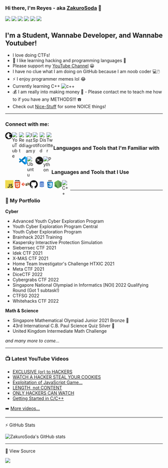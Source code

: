 ### Hi there, I'm Reyes - aka [ZakuroSoda](https://zakurosoda.wixsite.com/ctf-writeups) 👋 

![](https://img.shields.io/badge/Noob-Coder-%23ff5f00)
![](https://img.shields.io/badge/Learning-C%2B%2B%20and%20JavaScript-green)
![](https://img.shields.io/badge/Making-YouTube%20Videos-%23c4302b)
![](https://img.shields.io/badge/Doing-CTF%20Challenges-blue)
![](https://img.shields.io/badge/Please%20%F0%9F%99%8F-Teach%20me%20how%20to%20Make%20%F0%9F%92%B5%20%20and%20%F0%9F%93%88%F0%9F%92%B3-%23c542f5)
![](https://img.shields.io/badge/%E2%AD%90-If%20you%20find%20it%20%F0%9F%95%B6%EF%B8%8F%20-%23FFFF00)

## I'm a Student, Wannabe Developer, and Wannabe Youtuber!

- I love doing CTFs!
- 🌱 I like learning hacking and programming languages 🤣
- Please support my [YouTube Channel](https://www.youtube.com/channel/UCiWyI1d6ZfS4hpWrQP5TT-g) 😀
- I have no clue what I am doing on GitHub because I am noob coder 💻🖱️
- ⚡ I enjoy programmer memes lol 😂
- Currently learning C++ <img alt="c++" style="vertical-align:bottom" width ="18px" src="https://user-images.githubusercontent.com/42747200/46140125-da084900-c26d-11e8-8ea7-c45ae6306309.png" />
- 💰 I am really into making money 🤑 - Please contact me to teach me how to if you have any METHODS!!! ☎️
- Check out [Nice-Stuff](https://github.com/ZakuroSoda/Nice-Stuff) for some NOICE things!


---

### Connect with me:

[<img align="left" alt="website" width="22px" src="https://raw.githubusercontent.com/iconic/open-iconic/master/svg/globe.svg" />](https://zakurosoda.wixsite.com/ctf-writeups)
[<img align="left" alt="YouTube" width="22px" src="https://cdn.jsdelivr.net/npm/simple-icons@v3/icons/youtube.svg" />](https://www.youtube.com/channel/UCiWyI1d6ZfS4hpWrQP5TT-g)
[<img align="left" alt="Reddit" width="22px" src="https://cdn3.iconfinder.com/data/icons/social-media-black-white-2/512/BW_Reddit_glyph_svg-512.png" />](https://www.reddit.com/user/roselle_reese_4869)
[<img align="left" alt="Instagram" width="22px" src="https://cdn.jsdelivr.net/npm/simple-icons@v3/icons/instagram.svg" />](https://www.instagram.com/zakuro_soda/)
[<img align="left" alt="Spotify" width="22px" src="https://i.imgur.com/m1jGaHq.png" />](https://open.spotify.com/user/4qun1d0ixi2cb4ulwa19o75nn?si=1b0e384b7237457b)
[<img align="left" alt="Discord" width="22px" src="https://www.freeiconspng.com/uploads/discord-black-icon-1.png" />](https://discordapp.com/users/728212487719354370/)
[<img align="left" alt="Twitter" width="22px" src="https://cdn-icons-png.flaticon.com/512/733/733635.png">](https://twitter.com/zakurosoda1337)


<br />

### Languages and Tools that I'm Familiar with

<img align="left" alt="Visual Studio Code" width="26px" src="https://raw.githubusercontent.com/github/explore/80688e429a7d4ef2fca1e82350fe8e3517d3494d/topics/visual-studio-code/visual-studio-code.png" />
<img align="left" alt="Ubuntu" width="26px" src="https://upload.wikimedia.org/wikipedia/commons/thumb/a/ab/Logo-ubuntu_cof-orange-hex.svg/1200px-Logo-ubuntu_cof-orange-hex.svg.png" />
<img align="left" alt="Terminal" width="26px" src="https://raw.githubusercontent.com/github/explore/80688e429a7d4ef2fca1e82350fe8e3517d3494d/topics/terminal/terminal.png" />
<img align="left" alt="Python" width="26px" src="https://upload.wikimedia.org/wikipedia/commons/thumb/c/c3/Python-logo-notext.svg/1200px-Python-logo-notext.svg.png" />

<br />

### Languages and Tools that I Use

<img align="left" alt="JavaScript" width="26px" src="https://raw.githubusercontent.com/github/explore/80688e429a7d4ef2fca1e82350fe8e3517d3494d/topics/javascript/javascript.png" />
<img align="left" alt="HTML5" width="26px" src="https://raw.githubusercontent.com/github/explore/80688e429a7d4ef2fca1e82350fe8e3517d3494d/topics/html/html.png" />
<img align="left" alt="Git" width="26px" src="https://raw.githubusercontent.com/github/explore/80688e429a7d4ef2fca1e82350fe8e3517d3494d/topics/git/git.png" />
<img align="left" alt="GitHub" width="26px" src="https://raw.githubusercontent.com/github/explore/78df643247d429f6cc873026c0622819ad797942/topics/github/github.png" />
<img align="left" alt="SQL" width="26px" src="https://raw.githubusercontent.com/github/explore/80688e429a7d4ef2fca1e82350fe8e3517d3494d/topics/sql/sql.png" />
<img align="left" alt="CSS3" width="26px" src="https://raw.githubusercontent.com/github/explore/80688e429a7d4ef2fca1e82350fe8e3517d3494d/topics/css/css.png" />
<img align="left" alt="Node.js" width="26px" src="https://raw.githubusercontent.com/github/explore/80688e429a7d4ef2fca1e82350fe8e3517d3494d/topics/nodejs/nodejs.png" />
<img align="left" alt="C++" width="26px" src="https://upload.wikimedia.org/wikipedia/commons/thumb/1/18/ISO_C%2B%2B_Logo.svg/1822px-ISO_C%2B%2B_Logo.svg.png" />


<br />



---

### 🥇 My Portfolio

**Cyber**
- Advanced Youth Cyber Exploration Program
- Youth Cyber Exploration Program Central
- Youth Cyber Exploration Program
- Brainhack 2021 Training
- Kaspersky Interactive Protection Simulation
- Sieberrsec CTF 2021
- Idek CTF 2021
- X-MAS CTF 2021
- Home Team Investigator's Challenge HTXIC 2021
- Meta CTF 2021
- DiceCTF 2022
- Cybergrabs CTF 2022
- Singapore National Olympiad in Informatics [NOI] 2022 Qualifying Round (Got 1 subtask!)
- CTFSG 2022
- Whitehacks CTF 2022 

**Math & Science**
- Singapore Mathematical Olympiad Junior 2021 Bronze 🥉
- 43rd International C.B. Paul Science Quiz Silver 🥈
- United Kingdom Intermediate Math Challenge

*and many more to come...*

---

### 📺 Latest YouTube Videos

<!-- YOUTUBE:START -->
- [EXCLUSIVE (or) to HACKERS](https://www.youtube.com/watch?v=_e_nq5JOVnA)
- [WATCH A HACKER STEAL YOUR COOKIES](https://www.youtube.com/watch?v=Bphx1UT7m8M)
- [Exploitation of JavaScript Game...](https://www.youtube.com/watch?v=z5VkCPJPfYc)
- [LENGTH, not CONTENT](https://www.youtube.com/watch?v=6LgqudMwxKk)
- [ONLY HACKERS CAN WATCH](https://www.youtube.com/watch?v=RDts3R77a9E)
- [Getting Started in C/C++](https://www.youtube.com/watch?v=-1mu24SI7rE)
<!-- YOUTUBE:END -->

➡️ [More videos...](https://www.youtube.com/channel/UCiWyI1d6ZfS4hpWrQP5TT-g)

---


:zap: GitHub Stats


![ZakuroSoda's GitHub stats](https://github-readme-stats.vercel.app/api?username=ZakuroSoda&theme=solarized-light)


---

👀 View Source

<a href="https://github.com/ZakuroSoda/ZakuroSoda/raw/main/README.md"><img width="50px" src="https://soft-hearted-spray.000webhostapp.com/assets/534621.png"></a>

